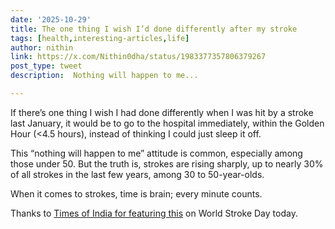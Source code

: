```yaml
---
date: '2025-10-29'
title: The one thing I wish I’d done differently after my stroke
tags: [health,interesting-articles,life]
author: nithin
link: https://x.com/Nithin0dha/status/1983377357806379267
post_type: tweet
description:  Nothing will happen to me...

---
```

If there’s one thing I wish I had done differently when I was hit by a stroke last January, it would be to go to the hospital immediately, within the Golden Hour (<4.5 hours),  instead of thinking I could just sleep it off.

This “nothing will happen to me” attitude is common, especially among those under 50. But the truth is, strokes are rising sharply, up to nearly 30% of all strokes in the last few years, among 30 to 50-year-olds.

When it comes to strokes, time is brain; every minute counts.

Thanks to [Times of India for featuring this](https://timesofindia.indiatimes.com/city/bengaluru/time-is-brain-on-world-stroke-day-doctors-stress-golden-4-5-hours-after-stroke/articleshow/124880727.cms) on World Stroke Day today.
